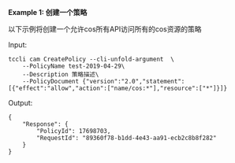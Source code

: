 **Example 1: 创建一个策略**

以下示例将创建一个允许cos所有API访问所有的cos资源的策略

Input: 

```
tccli cam CreatePolicy --cli-unfold-argument  \
    --PolicyName test-2019-04-29\
    --Description 策略描述\
    --PolicyDocument {"version":"2.0","statement":[{"effect":"allow","action":["name/cos:*"],"resource":["*"]}]}
```

Output: 
```
{
    "Response": {
        "PolicyId": 17698703,
        "RequestId": "89360f78-b1dd-4e43-aa91-ecb2c8b8f282"
    }
}
```

